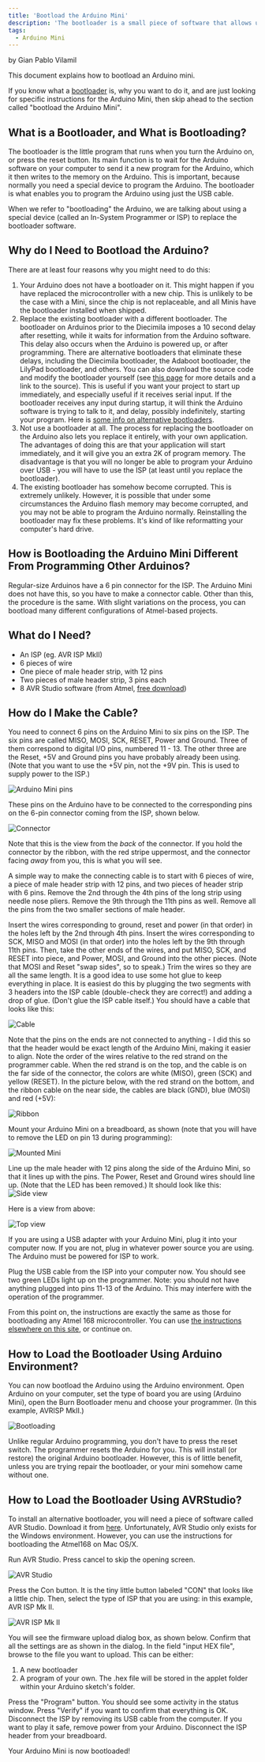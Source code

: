 ```yaml
---
title: 'Bootload the Arduino Mini'
description: 'The bootloader is a small piece of software that allows uploading of sketches onto the Arduino board. This document explains how to bootload an Arduino Mini'
tags:
  - Arduino Mini
---
```

by Gian Pablo Vilamil

This document explains how to bootload an Arduino mini.

If you know what a [bootloader](/hacking/software/Bootloader) is, why you want to do it, and are just looking for specific instructions for the Arduino Mini, then skip ahead to the section called "bootload the Arduino Mini".

## What is a Bootloader, and What is Bootloading?
The bootloader is the little program that runs when you turn the Arduino on, or press the reset button. Its main function is to wait for the Arduino software on your computer to send it a new program for the Arduino, which it then writes to the memory on the Arduino. This is important, because normally you need a special device to program the Arduino. The bootloader is what enables you to program the Arduino using just the USB cable.

When we refer to "bootloading" the Arduino, we are talking about using a special device (called an In-System Programmer or ISP) to replace the bootloader software.

## Why do I Need to Bootload the Arduino?
There are at least four reasons why you might need to do this:

1. Your Arduino does not have a bootloader on it. This might happen if you have replaced the microcontroller with a new chip. This is unlikely to be the case with a Mini, since the chip is not replaceable, and all Minis have the bootloader installed when shipped.
2. Replace the existing bootloader with a different bootloader. The bootloader on Arduinos prior to the Diecimila imposes a 10 second delay after resetting, while it waits for information from the Arduino software. This delay also occurs when the Arduino is powered up, or after programming. There are alternative bootloaders that eliminate these delays, including the Diecimila bootloader, the Adaboot bootloader, the LilyPad bootloader, and others. You can also download the source code and modify the bootloader yourself (see [this page](/hacking/software/Bootloader) for more details and a link to the source). This is useful if you want your project to start up immediately, and especially useful if it receives serial input. If the bootloader receives any input during startup, it will think the Arduino software is trying to talk to it, and delay, possibly indefinitely, starting your program. Here is [some info on alternative bootloaders](http://www.ladyada.net/library/arduino/bootloader.html).
3. Not use a bootloader at all. The process for replacing the bootloader on the Arduino also lets you replace it entirely, with your own application. The advantages of doing this are that your application will start immediately, and it will give you an extra 2K of program memory. The disadvantage is that you will no longer be able to program your Arduino over USB - you will have to use the ISP (at least until you replace the bootloader).
4. The existing bootloader has somehow become corrupted. This is extremely unlikely. However, it is possible that under some circumstances the Arduino flash memory may become corrupted, and you may not be able to program the Arduino normally. Reinstalling the bootloader may fix these problems. It's kind of like reformatting your computer's hard drive.

## How is Bootloading the Arduino Mini Different From Programming Other Arduinos?
Regular-size Arduinos have a 6 pin connector for the ISP. The Arduino Mini does not have this, so you have to make a connector cable. Other than this, the procedure is the same. With slight variations on the process, you can bootload many different configurations of Atmel-based projects.

## What do I Need?
- An ISP (eg. AVR ISP MkII)
- 6 pieces of wire
- One piece of male header strip, with 12 pins
- Two pieces of male header strip, 3 pins each
- 8 AVR Studio software (from Atmel, [free download](http://www.atmel.com/dyn/products/tools_card.asp?tool_id=2725))

## How do I Make the Cable?
You need to connect 6 pins on the Arduino Mini to six pins on the ISP. The six pins are called MISO, MOSI, SCK, RESET, Power and Ground. Three of them correspond to digital I/O pins, numbered 11 - 13. The other three are the Reset, +5V and Ground pins you have probably already been using. (Note that you want to use the +5V pin, not the +9V pin. This is used to supply power to the ISP.)

![Arduino Mini pins](./assets/image002.jpg)


These pins on the Arduino have to be connected to the corresponding pins on the 6-pin connector coming from the ISP, shown below.

![Connector](./assets/image004.jpg)

Note that this is the view from the *back* of the connector. If you hold the connector by the ribbon, with the red stripe uppermost, and the connector facing *away* from you, this is what you will see.

A simple way to make the connecting cable is to start with 6 pieces of wire, a piece of male header strip with 12 pins, and two pieces of header strip with 6 pins. Remove the 2nd through the 4th pins of the long strip using needle nose pliers. Remove the 9th through the 11th pins as well. Remove all the pins from the two smaller sections of male header.

Insert the wires corresponding to ground, reset and power (in that order) in the holes left by the 2nd through 4th pins. Insert the wires corresponding to SCK, MISO and MOSI (in that order) into the holes left by the 9th through 11th pins. Then, take the other ends of the wires, and put MISO, SCK, and RESET into piece, and Power, MOSI, and Ground into the other pieces. (Note that MOSI and Reset "swap sides", so to speak.) Trim the wires so they are all the same length. It is a good idea to use some hot glue to keep everything in place. It is easiest do this by plugging the two segments with 3 headers into the ISP cable (double-check they are correct!) and adding a drop of glue. (Don't glue the ISP cable itself.) You should have a cable that looks like this:

![Cable](./assets/image006.jpg)

Note that the pins on the ends are not connected to anything - I did this so that the header would be exact length of the Arduino Mini, making it easier to align. Note the order of the wires relative to the red strand on the programmer cable. When the red strand is on the top, and the cable is on the far side of the connector, the colors are white (MISO), green (SCK) and yellow (RESET). In the picture below, with the red strand on the bottom, and the ribbon cable on the near side, the cables are black (GND), blue (MOSI) and red (+5V):

![Ribbon](./assets/image008.jpg)

Mount your Arduino Mini on a breadboard, as shown (note that you will have to remove the LED on pin 13 during programming):

![Mounted Mini](./assets/image010.jpg)


Line up the male header with 12 pins along the side of the Arduino Mini, so that it lines up with the pins. The Power, Reset and Ground wires should line up. (Note that the LED has been removed.) It should look like this:
![Side view](./assets/image012.jpg)

Here is a view from above:

![Top view](./assets/image014.jpg)

If you are using a USB adapter with your Arduino Mini, plug it into your computer now. If you are not, plug in whatever power source you are using. The Arduino must be powered for ISP to work.

Plug the USB cable from the ISP into your computer now. You should see two green LEDs light up on the programmer. Note: you should not have anything plugged into pins 11-13 of the Arduino. This may interfere with the operation of the programmer.

From this point on, the instructions are exactly the same as those for bootloading any Atmel 168 microcontroller. You can use [the instructions elsewhere on this site](/hacking/software/Bootloader), or continue on.

## How to Load the Bootloader Using Arduino Environment?
You can now bootload the Arduino using the Arduino environment. Open Arduino on your computer, set the type of board you are using (Arduino Mini), open the Burn Bootloader menu and choose your programmer. (In this example, AVRISP MkII.)

![Bootloading](./assets/image016.jpg)


Unlike regular Arduino programming, you don't have to press the reset switch. The programmer resets the Arduino for you. This will install (or restore) the original Arduino bootloader. However, this is of little benefit, unless you are trying repair the bootloader, or your mini somehow came without one.

## How to Load the Bootloader Using AVRStudio?
To install an alternative bootloader, you will need a piece of software called AVR Studio. Download it from [here](http://www.atmel.com/dyn/products/tools_card.asp?tool_id=2725). Unfortunately, AVR Studio only exists for the Windows environment. However, you can use the instructions for bootloading the Atmel168 on Mac OS/X.

Run AVR Studio. Press cancel to skip the opening screen.

![AVR Studio](./assets/image018.jpg)

Press the Con button. It is the tiny little button labeled "CON" that looks like a little chip. Then, select the type of ISP that you are using: in this example, AVR ISP Mk II.

![AVR ISP Mk II](./assets/image020.jpg)

You will see the firmware upload dialog box, as shown below. Confirm that all the settings are as shown in the dialog. In the field "input HEX file", browse to the file you want to upload. This can be either:

1. A new bootloader
2. A program of your own. The .hex file will be stored in the applet folder within your Arduino sketch's folder.

Press the "Program" button. You should see some activity in the status window. Press "Verify" if you want to confirm that everything is OK. Disconnect the ISP by removing its USB cable from the computer. If you want to play it safe, remove power from your Arduino. Disconnect the ISP header from your breadboard.

Your Arduino Mini is now bootloaded!